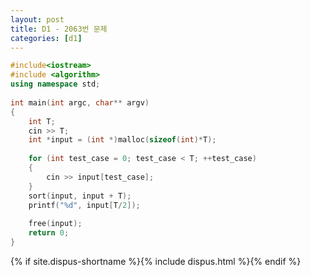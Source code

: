 ```yaml
---
layout: post
title: D1 - 2063번 문제
categories: [d1]
---
```


```cpp
#include<iostream>
#include <algorithm>
using namespace std;
 
int main(int argc, char** argv)
{
    int T;
    cin >> T;
    int *input = (int *)malloc(sizeof(int)*T);
 
    for (int test_case = 0; test_case < T; ++test_case)
    {
        cin >> input[test_case];
    }
    sort(input, input + T);
    printf("%d", input[T/2]);
 
    free(input);
    return 0;
}
```

{% if site.dispus-shortname %}{% include dispus.html %}{% endif %}